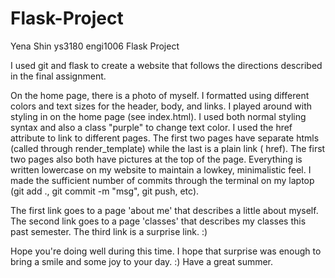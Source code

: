 # Flask-Project
Yena Shin
ys3180
engi1006 Flask Project

I used git and flask to create a website that follows the directions described in the final assignment.

On the home page, there is a photo of myself. I formatted using different colors and text sizes for the
header, body, and links. I played around with styling in on the home page (see index.html). I used both
normal styling syntax and also a class "purple" to change text color. I used the <a> href attribute to 
link to different pages. The first two pages have separate htmls (called through render_template) while
the last is a plain link (<a> href). The first two pages also both have pictures at the top of the page.
Everything is written lowercase on my website to maintain a lowkey, minimalistic feel. I made the
sufficient number of commits through the terminal on my laptop (git add ., git commit -m "msg", git push,
etc).

The first link goes to a page 'about me' that describes a little about myself.
The second link goes to a page 'classes' that describes my classes this past semester.
The third link is a surprise link. :)

Hope you're doing well during this time. I hope that surprise was enough to bring a smile and some joy
to your day. :) Have a great summer.
